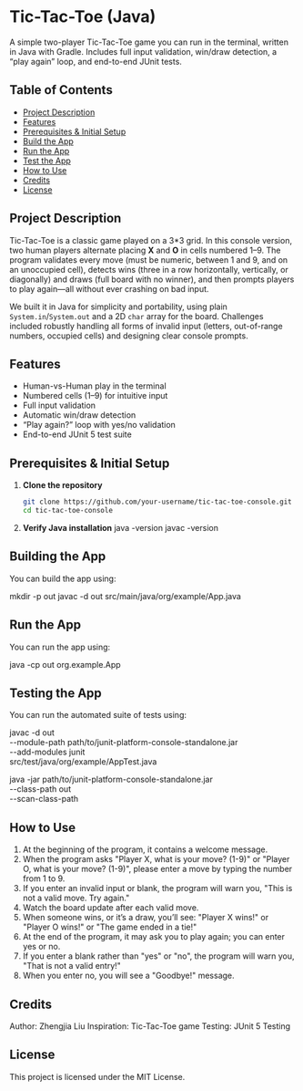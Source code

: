 # Tic-Tac-Toe (Java)

A simple two-player Tic-Tac-Toe game you can run in the terminal, written in Java with Gradle. Includes full input validation, win/draw detection, a “play again” loop, and end-to-end JUnit tests.

## Table of Contents

- [Project Description](#project-description)  
- [Features](#features)  
- [Prerequisites & Initial Setup](#prerequisites--initial-setup)  
- [Build the App](#build-the-app)  
- [Run the App](#run-the-app)  
- [Test the App](#test-the-app)  
- [How to Use](#how-to-use)  
- [Credits](#credits)  
- [License](#license)  

## Project Description

Tic-Tac-Toe is a classic game played on a 3*3 grid. In this console version, two human players alternate placing **X** and **O** in cells numbered 1–9. The program validates every move (must be numeric, between 1 and 9, and on an unoccupied cell), detects wins (three in a row horizontally, vertically, or diagonally) and draws (full board with no winner), and then prompts players to play again—all without ever crashing on bad input.

We built it in Java for simplicity and portability, using plain `System.in`/`System.out` and a 2D `char` array for the board. Challenges included robustly handling all forms of invalid input (letters, out-of-range numbers, occupied cells) and designing clear console prompts.

## Features

- Human-vs-Human play in the terminal  
- Numbered cells (1–9) for intuitive input  
- Full input validation  
- Automatic win/draw detection  
- “Play again?” loop with yes/no validation  
- End-to-end JUnit 5 test suite  

## Prerequisites & Initial Setup

1. **Clone the repository**  
   ```bash
   git clone https://github.com/your-username/tic-tac-toe-console.git
   cd tic-tac-toe-console

2. **Verify Java installation**
   java -version
   javac -version

## Building the App

You can build the app using:

mkdir -p out
javac -d out src/main/java/org/example/App.java

## Run the App

You can run the app using: 

java -cp out org.example.App

## Testing the App

You can run the automated suite of tests using:

javac -d out \
  --module-path path/to/junit-platform-console-standalone.jar \
  --add-modules junit \
  src/test/java/org/example/AppTest.java

java -jar path/to/junit-platform-console-standalone.jar \
  --class-path out \
  --scan-class-path

## How to Use

1. At the beginning of the program, it contains a welcome message. 
2. When the program asks "Player X, what is your move? (1-9)" or "Player O, what is your move? (1-9)", please enter a move by typing the number from 1 to 9.
3. If you enter an invalid input or blank, the program will warn you, "This is not a valid move. Try again."
4. Watch the board update after each valid move.
5. When someone wins, or it’s a draw, you’ll see: "Player X wins!" or "Player O wins!" or "The game ended in a tie!"
6. At the end of the program, it may ask you to play again; you can enter yes or no.
7. If you enter a blank rather than "yes" or "no", the program will warn you, "That is not a valid entry!"
8. When you enter no, you will see a "Goodbye!" message.

## Credits

Author: Zhengjia Liu
Inspiration: Tic-Tac-Toe game
Testing: JUnit 5 Testing

## License

This project is licensed under the MIT License.
